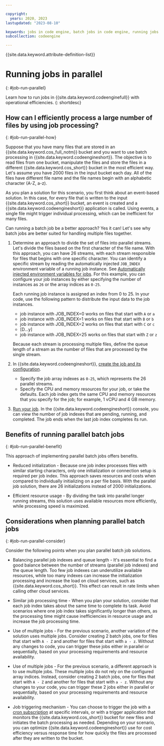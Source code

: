 ```yaml
---

copyright:
  years: 2020, 2023
lastupdated: "2023-08-10"

keywords: jobs in code engine, batch jobs in code engine, running jobs with code engine, creating jobs with code engine, images for jobs in code engine, jobs, parallel jobs, parallel batch jobs
subcollection: codeengine

---
```


{{site.data.keyword.attribute-definition-list}}

# Running jobs in parallel
{: #job-run-parallel}

Learn how to run jobs in {{site.data.keyword.codeenginefull}} with operational efficiencies. 
{: shortdesc}

## How can I efficiently process a large number of files by using job processing?
{: #job-run-parallel-how}

Suppose that you have many files that are stored in an {{site.data.keyword.cos_full_notm}} bucket and you want to use batch processing in {{site.data.keyword.codeengineshort}}. The objective is to read files from one bucket, manipulate the files and store the files in a different {{site.data.keyword.cos_short}} bucket in the most efficient way. Let's assume you have 2000 files in the input bucket each day.  All of the files have different file name and the file names begin with an alphabetic character (A-Z, a-z). 

As you plan a solution for this scenario, you first think about an event-based solution. In this case, for every file that is written to the input {{site.data.keyword.cos_short}} bucket, an event is created and a {{site.data.keyword.codeengineshort}} application is called. Using events, a single file might trigger individual processing, which can be inefficient for many files. 

Can running a batch job be a better approach? Yes it can! Let's see why batch jobs are better suited for handling multiple files together.

1. Determine an approach to divide the set of files into parallel streams. Let's divide the files based on the first character of the file name. With this approach, you can have 26 streams, with each stream responsible for files that begins with one specific character. You can identify a specific stream by reading the automatically injected `JOB_INDEX` environment variable of a running job instance. See [Automatically injected environment variables for jobs](/docs/codeengine?topic=codeengine-inside-env-vars#inside-env-vars-jobs). For this example, you can configure your job instances by either specifying the number of instances as `26` or the array indices as `0-25`. 

    Each running job instance is assigned an index from 0 to 25. In your code, use the following pattern to distribute the input data to the job instances. 
    * job instance with JOB_INDEX=0 works on files that start with `A` or `a`  
    * job instance with JOB_INDEX=1 works on files that start with `B` or `b`
    * job instance with JOB_INDEX=2 works on files that start with `C` or `c`   
    * [D...y]
    * job instance with JOB_INDEX=25 works on files that start with `Z` or `z`

    Because each stream is processing multiple files, define the queue length of a stream as the number of files that are processed by the single stream.

2. In {{site.data.keyword.codeengineshort}}, [create the job and its configuration](/docs/codeengine?topic=codeengine-job-plan). 
    * Specify the job array indexes as `0-25`, which represents the 26 parallel streams. 
    * Specify the CPU and memory resources for your job, or take the defaults. Each job index gets the same CPU and memory resources that you specify for the job; for example, 1 vCPU and 4 GB memory. 


3. [Run your job](/docs/codeengine?topic=codeengine-run-job). In the {{site.data.keyword.codeengineshort}} console, you can view the number of job indexes that are pending, running, and completed. The job ends when the last job index completes its run. 


## Benefits of running parallel batch jobs 
{: #job-run-parallel-benefit}

This approach of implementing parallel batch jobs offers benefits. 

* Reduced initialization -  Because one job index processes files with similar starting characters, only one initialization or connection setup is required per job index. This approach saves resources and costs when compared to individually initializing on a per file basis. With the parallel job solution, there are 26 initializations instead of 2000 initializations. 

* Efficient resource usage - By dividing the task into parallel longer running streams, this solution uses available resources more efficiently, while processing speed is maximized. 

## Considerations when planning parallel batch jobs 
{: #job-run-parallel-consider}

Consider the following points when you plan parallel batch job solutions. 

* Balancing parallel job indexes and queue length -  It's essential to find a good balance between the number of streams (parallel job indexes) and the queue length. Too few job indexes can underutilize available resources, while too many indexes can increase the initialization processing and increase the load on cloud services, such as {{site.data.keyword.cos_short}}. This effect can result in rate limits when calling other cloud services.

* Similar job processing time -  When you plan your solution, consider that each job index takes about the same time to complete its task. Avoid scenarios where one job index takes significantly longer than others, as the processing time might cause inefficiencies in resource usage and increase the job processing time.

* Use of multiple jobs - For the previous scenario, another variation of the solution uses multiple jobs. Consider creating 2 batch jobs, one for files that start with `A - Z` and another for files that start with `a - z`. Without any changes to code, you can trigger these jobs either in parallel or sequentially, based on your processing requirements and resource availability. 

* Use of multiple jobs - For the previous scenario, a different approach is to use multiple jobs. These multiple jobs do not rely on the configured array indices. Instead, consider creating 2 batch jobs, one for files that start with `A - Z` and another for files that start with `a - z`. Without any changes to your code, you can trigger these 2 jobs either in parallel or sequentially, based on your processing requirements and resource availability.

*  Job triggering mechanism - You can choose to trigger the job with a [cron subscription](/docs/codeengine?topic=codeengine-subscribe-cron) at specific intervals, or with a trigger application that monitors the {{site.data.keyword.cos_short}} bucket for new files and initiates the batch processing as needed. Depending on your scenario, you can optimize {{site.data.keyword.codeengineshort}} use for cost efficiency versus response time for how quickly the files are processed after they are written to the bucket.




